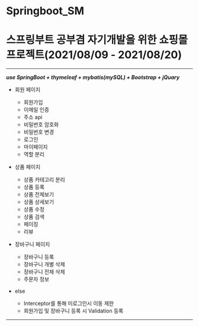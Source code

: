 # Springboot_SM
# 스프링부트 공부겸 자기개발을 위한 쇼핑몰 프로젝트(2021/08/09 - 2021/08/20)
---
***use SpringBoot + thymeleaf + mybatis(mySQL) + Bootstrap + jQuary***

- 회원 페이지
	- 회원가입
	- 이메일 인증
	- 주소 api
	- 비밀번호 암호화
	- 비밀번호 변경
	- 로그인
	- 마이페이지
	- 역할 분리			

- 상품 페이지
	- 상품 카테고리 분리
	- 상품 등록
	- 상품 전체보기
	- 상품 상세보기
	- 상품 수정
	- 상품 검색
	- 페이징
	- 리뷰

- 장바구니 페이지
	- 장바구니 등록
	- 장바구니 개별 삭제
	- 장바구니 전체 삭제
	- 주문자 정보
- else
	- Interceptor를 통해 미로그인시 이동 제한
	- 회원가입 및 장바구니 등록 시 Validation 등록
---

